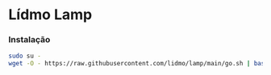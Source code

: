 # Lídmo Lamp

### Instalação

```bash
sudo su -
wget -O - https://raw.githubusercontent.com/lidmo/lamp/main/go.sh | bash
```
